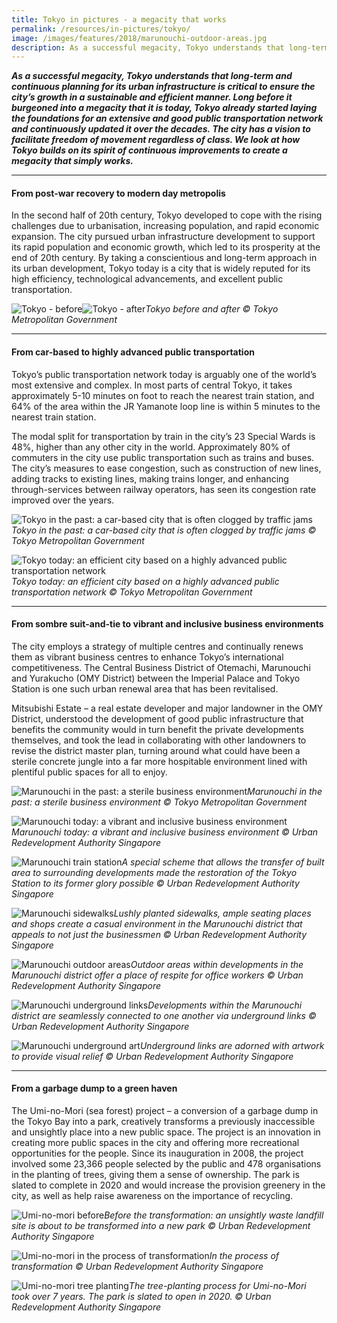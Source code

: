 ```yaml
---
title: Tokyo in pictures - a megacity that works
permalink: /resources/in-pictures/tokyo/
image: /images/features/2018/marunouchi-outdoor-areas.jpg
description: As a successful megacity, Tokyo understands that long-term and continuous planning for its urban infrastructure is critical to ensure the city’s growth in a sustainable and efficient manner. Long before it burgeoned into a megacity that it is today, Tokyo already started laying the foundations for an extensive and good public transportation network and continuously updated it over the decades. The city has a vision to facilitate freedom of movement regardless of class. We look at how Tokyo builds on its spirit of continuous improvements to create a megacity that simply works.
---
```


***As a successful megacity, Tokyo understands that long-term and continuous planning for its urban infrastructure is critical to ensure the city’s growth in a sustainable and efficient manner. Long before it burgeoned into a megacity that it is today, Tokyo already started laying the foundations for an extensive and good public transportation network and continuously updated it over the decades. The city has a vision to facilitate freedom of movement regardless of class. We look at how Tokyo builds on its spirit of continuous improvements to create a megacity that simply works.***

---

#### **From post-war recovery to modern day metropolis**

In the second half of 20th century, Tokyo developed to cope with the rising challenges due to urbanisation, increasing population, and rapid economic expansion. The city pursued urban infrastructure development to support its rapid population and economic growth, which led to its prosperity at the end of 20th century. By taking a conscientious and long-term approach in its urban development, Tokyo today is a city that is widely reputed for its high efficiency, technological advancements, and excellent public transportation. 

![Tokyo - before](/images/features/2018/tokyo-before.jpg/)![Tokyo - after](/images/features/2018/tokyo-after.jpg/)*Tokyo before and after © Tokyo Metropolitan Government*

---

#### **From car-based to highly advanced public transportation** 

Tokyo’s public transportation network today is arguably one of the world’s most extensive and complex. In most parts of central Tokyo, it takes approximately 5-10 minutes on foot to reach the nearest train station, and 64% of the area within the JR Yamanote loop line is within 5 minutes to the nearest train station. 

The modal split for transportation by train in the city’s 23 Special Wards is 48%, higher than any other city in the world. Approximately 80% of commuters in the city use public transportation such as trains and buses. The city’s measures to ease congestion, such as construction of new lines, adding tracks to existing lines, making trains longer, and enhancing through-services between railway operators, has seen its congestion rate improved over the years. 

![Tokyo in the past: a car-based city that is often clogged by traffic jams](/images/features/2018/tokyo-transport-before.jpg/)*Tokyo in the past: a car-based city that is often clogged by traffic jams © Tokyo Metropolitan Government*

![Tokyo today: an efficient city based on a highly advanced public transportation network](/images/features/2018/tokyo-transport-after.jpg/)*Tokyo today: an efficient city based on a highly advanced public transportation network © Tokyo Metropolitan Government*

---

#### **From sombre suit-and-tie to vibrant and inclusive business environments**

The city employs a strategy of multiple centres and continually renews them as vibrant business centres to enhance Tokyo’s international competitiveness. The Central Business District of Otemachi, Marunouchi and Yurakucho (OMY District) between the Imperial Palace and Tokyo Station is one such urban renewal area that has been revitalised. 

Mitsubishi Estate – a real estate developer and major landowner in the OMY District, understood the development of good public infrastructure that benefits the community would in turn benefit the private developments themselves, and took the lead in collaborating with other landowners to revise the district master plan, turning around what could have been a sterile concrete jungle into a far more hospitable environment lined with plentiful public spaces for all to enjoy. 

![Marunouchi in the past: a sterile business environment](/images/features/2018/tokyo-marunoucho-before.jpg/)*Marunouchi in the past: a sterile business environment © Tokyo Metropolitan Government*

![Marunouchi today: a vibrant and inclusive business environment](/images/features/2018/tokyo-marunoucho-after.jpg/)*Marunouchi today: a vibrant and inclusive business environment © Urban Redevelopment Authority Singapore*

![Marunouchi train station](/images/features/2018/marunouchi-train-station.jpg/)*A special scheme that allows the transfer of built area to surrounding developments made the restoration of the Tokyo Station to its former glory possible © Urban Redevelopment Authority Singapore*

![Marunouchi sidewalks](/images/features/2018/marunouchi-sidewalks.jpg/)*Lushly planted sidewalks, ample seating places and shops create a casual environment in the Marunouchi district that appeals to not just the businessmen © Urban Redevelopment Authority Singapore*

![Marunouchi outdoor areas](/images/features/2018/marunouchi-outdoor-areas.jpg/)*Outdoor areas within developments in the Marunouchi district offer a place of respite for office workers © Urban Redevelopment Authority Singapore*

![Marunouchi underground links](/images/features/2018/marunouchi-underground-links.jpg/)*Developments within the Marunouchi district are seamlessly connected to one another via underground links © Urban Redevelopment Authority Singapore*

![Marunouchi underground art](/images/features/2018/marunouchi-underground-art.jpg/)*Underground links are adorned with artwork to provide visual relief © Urban Redevelopment Authority Singapore*

---

#### **From a garbage dump to a green haven** 

The Umi-no-Mori (sea forest) project – a conversion of a garbage dump in the Tokyo Bay into a park, creatively transforms a previously inaccessible and unsightly place into a new public space. The project is an innovation in creating more public spaces in the city and offering more recreational opportunities for the people. Since its inauguration in 2008, the project involved some 23,366 people selected by the public and 478 organisations in the planting of trees, giving them a sense of ownership. The park is slated to complete in 2020 and would increase the provision greenery in the city, as well as help raise awareness on the importance of recycling. 

![Umi-no-mori before](/images/features/2018/umi-no-mori-before.jpg/)*Before the transformation: an unsightly waste landfill site is about to be transformed into a new park © Urban Redevelopment Authority Singapore*

![Umi-no-mori in the process of transformation](/images/features/2018/umi-no-mori-aerial.jpg/)*In the process of transformation © Urban Redevelopment Authority Singapore*

![Umi-no-mori tree planting](/images/features/2018/umi-no-mori-tree-planting.jpg/)*The tree-planting process for Umi-no-Mori took over 7 years. The park is slated to open in 2020. © Urban Redevelopment Authority Singapore*

